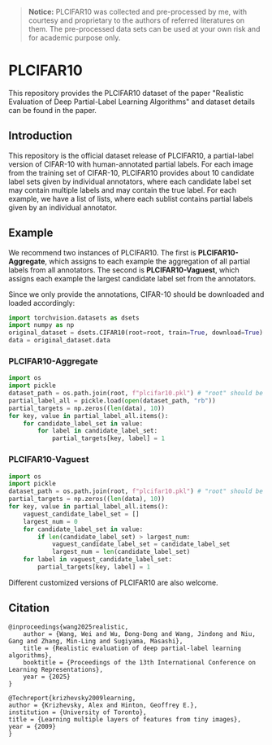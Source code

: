 > **Notice:** PLCIFAR10 was collected and pre-processed by me, with courtesy and proprietary to the authors of referred literatures on them. The pre-processed data sets can be used at your own risk and for academic purpose only.
# PLCIFAR10
This repository provides the PLCIFAR10 dataset of the paper "Realistic Evaluation of Deep Partial-Label Learning Algorithms" and dataset details can be found in the paper. 

## Introduction
This repository is the official dataset release of PLCIFAR10, a partial-label version of CIFAR-10 with human-annotated partial labels. For each image from the training set of CIFAR-10, PLCIFAR10 provides about 10 candidate label sets given by individual annotators, where each candidate label set may contain multiple labels and may contain the true label. For each example, we have a list of lists, where each sublist contains partial labels given by an individual annotator.

## Example

We recommend two instances of PLCIFAR10. The first is **PLCIFAR10-Aggregate**, which assigns to each example the aggregation of all partial labels from all annotators. The second is **PLCIFAR10-Vaguest**, which assigns each example the largest candidate label set from the annotators.

Since we only provide the annotations, CIFAR-10 should be downloaded and loaded accordingly:
```python
import torchvision.datasets as dsets
import numpy as np
original_dataset = dsets.CIFAR10(root=root, train=True, download=True) # root is the path of the CIFAR-10 dataset
data = original_dataset.data
```

### PLCIFAR10-Aggregate
```python
import os
import pickle
dataset_path = os.path.join(root, f"plcifar10.pkl") # "root" should be replaced with the path of the file
partial_label_all = pickle.load(open(dataset_path, "rb"))
partial_targets = np.zeros((len(data), 10))
for key, value in partial_label_all.items():
    for candidate_label_set in value:
        for label in candidate_label_set:
        	partial_targets[key, label] = 1
```
### PLCIFAR10-Vaguest
```python
import os
import pickle
dataset_path = os.path.join(root, f"plcifar10.pkl") # "root" should be replaced with the path of the file
partial_targets = np.zeros((len(data), 10))
for key, value in partial_label_all.items():
    vaguest_candidate_label_set = []
    largest_num = 0
    for candidate_label_set in value:
        if len(candidate_label_set) > largest_num:
            vaguest_candidate_label_set = candidate_label_set
            largest_num = len(candidate_label_set)
    for label in vaguest_candidate_label_set:
        partial_targets[key, label] = 1 
```
Different customized versions of PLCIFAR10 are also welcome.

## Citation
```
@inproceedings{wang2025realistic,
    author = {Wang, Wei and Wu, Dong-Dong and Wang, Jindong and Niu, Gang and Zhang, Min-Ling and Sugiyama, Masashi},
    title = {Realistic evaluation of deep partial-label learning algorithms},
    booktitle = {Proceedings of the 13th International Conference on Learning Representations},
    year = {2025}
}

@Techreport{krizhevsky2009learning,
author = {Krizhevsky, Alex and Hinton, Geoffrey E.},
institution = {University of Toronto},
title = {Learning multiple layers of features from tiny images},
year = {2009}
}
```
